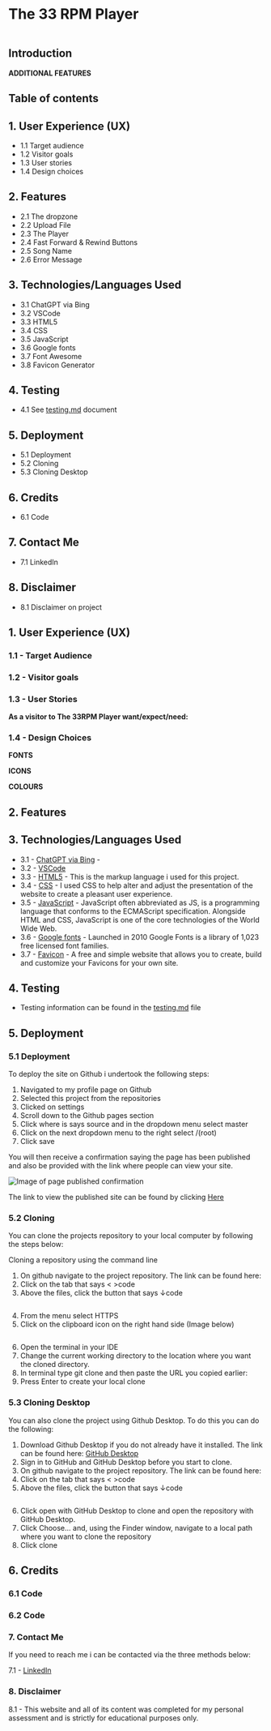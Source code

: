 # **The 33 RPM Player** #
![]()

## **Introduction** ##

**ADDITIONAL FEATURES**

## **Table of contents** ## 

## **1. User Experience (UX)** ##
* 1.1 Target audience
* 1.2 Visitor goals
* 1.3 User stories
* 1.4 Design choices

## **2. Features** ##
* 2.1 The dropzone
* 2.2 Upload File
* 2.3 The Player
* 2.4 Fast Forward & Rewind Buttons 
* 2.5 Song Name
* 2.6 Error Message

## **3. Technologies/Languages Used** ##
* 3.1 ChatGPT via Bing
* 3.2 VSCode
* 3.3 HTML5
* 3.4 CSS
* 3.5 JavaScript
* 3.6 Google fonts
* 3.7 Font Awesome
* 3.8 Favicon Generator 

## **4. Testing** ##
* 4.1 See [testing.md](testing.md) document 

## **5. Deployment** ##
* 5.1 Deployment
* 5.2 Cloning
* 5.3 Cloning Desktop

## **6. Credits** ##
* 6.1 Code 

## **7. Contact Me** ##
* 7.1 LinkedIn

## **8. Disclaimer** ##
* 8.1 Disclaimer on project

## **1. User Experience (UX)** ##

### **1.1 - Target Audience** ###

### **1.2 - Visitor goals** ###

### **1.3 - User Stories** ###

**As a visitor to The 33RPM Player want/expect/need:**

### **1.4 - Design Choices** ###

**FONTS**

**ICONS**

**COLOURS**

## **2. Features** ##

## **3. Technologies/Languages Used** ##

* 3.1 - [ChatGPT via Bing]() - 
* 3.2 - [VSCode]()
* 3.3 - [HTML5](https://html.com/html5/#What_is_HTML) - This is the markup language i used for this project.<br>
* 3.4 - [CSS](https://en.wikipedia.org/wiki/CSS) - I used CSS to help alter and adjust the presentation of the website to create a pleasant user experience.<br>
* 3.5 - [JavaScript](https://en.wikipedia.org/wiki/JavaScript) - JavaScript often abbreviated as JS, is a programming language that conforms to the ECMAScript specification. Alongside HTML and CSS, JavaScript is one of the core technologies of the World Wide Web.<br>
* 3.6 - [Google fonts](https://fonts.google.com/) - Launched in 2010 Google Fonts is a library of 1,023 free licensed font families.
* 3.7 - [Favicon](https://favicon.io/favicon-generator/) - A free and simple website that allows you to create, build and customize your Favicons for your own site. 
>

## **4. Testing** ##

* Testing information can be found in the [testing.md](testing.md) file

>
## **5. Deployment** ##

### **5.1 Deployment** ###

To deploy the site on Github i undertook the following steps:

1. Navigated to my profile page on Github
2. Selected this project from the repositories
3. Clicked on settings
4. Scroll down to the Github pages section
5. Click where is says source and in the dropdown menu select master
6. Click on the next dropdown menu to the right select /(root)
7. Click save

You will then receive a confirmation saying the page has been published and also be provided with the link where people can view your site.

![Image of page published confirmation]()

The link to view the published site can be found by clicking [Here]()

### **5.2 Cloning** ###

You can clone the projects repository to your local computer by following the steps below:

Cloning a repository using the command line

1. On github navigate to the project repository. The link can be found here:
2. Click on the tab that says < >code
3. Above the files, click the button that says ↓code

![]()

4. From the menu select HTTPS
5. Click on the clipboard icon on the right hand side (Image below)

![]()

6. Open the terminal in your IDE
7. Change the current working directory to the location where you want the cloned directory.
8. In terminal type git clone and then paste the URL you copied earlier: 
9. Press Enter to create your local clone

### **5.3 Cloning Desktop** ###

You can also clone the project using Github Desktop. To do this you can do the following:

1. Download Github Desktop if you do not already have it installed. The link can be found here: [GitHub Desktop](https://desktop.github.com/)
2. Sign in to GitHub and GitHub Desktop before you start to clone.
3. On github navigate to the project repository. The link can be found here:
4. Click on the tab that says < >code
5. Above the files, click the button that says ↓code

![]()

6. Click open with GitHub Desktop to clone and open the repository with GitHub Desktop.
7. Click Choose... and, using the Finder window, navigate to a local path where you want to clone the repository
8. Click clone

>
## **6. Credits** ##

### **6.1 Code** ###


### **6.2 Code** ###

>
### **7. Contact Me** ###

If you need to reach me i can be contacted via the three methods below:

7.1 - [LinkedIn](https://www.linkedin.com/in/stephenmcgovern01/)<br>
>
### **8. Disclaimer** ###

8.1 - This website and all of its content was completed for my personal assessment and is strictly for educational purposes only.